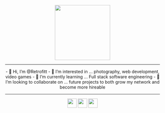 <div align='center'> 
  <a href="https://retrofittsportfolio.vercel.app/"><img src="https://retrofittsportfolio.vercel.app/static/media/logo1.aad9e671.png" width="180"></a>
</div>

---
<div align='center'> 
  - 👋 Hi, I’m @Retrofitt
- 👀 I’m interested in ... photography, web development, video games
- 🌱 I’m currently learning ... Full stack software engineering
- 💞️ I’m looking to collaborate on ... future projects to both grow my network and become more hireable
</div>

---

<!---
Retrofitt/Retrofitt is a ✨ special ✨ repository because its `README.md` (this file) appears on your GitHub profile.
You can click the Preview link to take a look at your changes.
--->
<div align="center">
  <a href="https://www.linkedin.com/in/rafael-mendoza-29a142215/"><img src="https://camo.githubusercontent.com/c8a9c5b414cd812ad6a97a46c29af67239ddaeae08c41724ff7d945fb4c047e5/68747470733a2f2f6564656e742e6769746875622e696f2f537570657254696e7949636f6e732f696d616765732f7376672f6c696e6b6564696e2e737667" width="30"></a>
  <a href="https://twitter.com/retrofit_io"><img src="https://camo.githubusercontent.com/35b0b8bfbd8840f35607fb56ad0a139047fd5d6e09ceb060c5c6f0a5abd1044c/68747470733a2f2f6564656e742e6769746875622e696f2f537570657254696e7949636f6e732f696d616765732f7376672f747769747465722e737667" width="30"></a>
  <a href="https://www.instagram.com/retrofit.io/"><img src="https://camo.githubusercontent.com/c9dacf0f25a1489fdbc6c0d2b41cda58b77fa210a13a886d6f99e027adfbd358/68747470733a2f2f6564656e742e6769746875622e696f2f537570657254696e7949636f6e732f696d616765732f7376672f696e7374616772616d2e737667" width="30"></a>

</div>
<!-- <a href="></a> -->
<!-- <img src="" width="30"> -->

